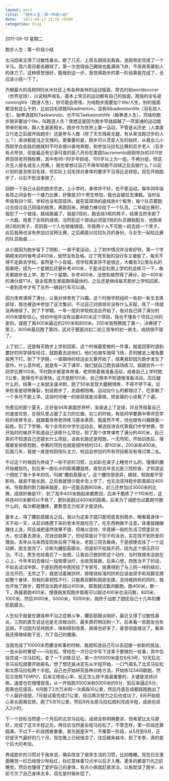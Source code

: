 ```yaml
---
layout: post
title:  "跑步人生：第一阶段小结"
date:   2011-09-13 22:56 +0300
categories: blog
---
```


2011-09-13 星期二

跑步人生：第一阶段小结

太马回来又得了过敏性鼻炎，歇了几天，上周五翘班去奥森，连跑带走完成了一个半马。周六周日都去踢球了，第一次觉得自己踢球也能满场飞奔，不用再羡慕别人的体力了。这种感觉很好，能做到这一步，我觉得跑步的第一阶段算是完成了，也应该小结一下了。

兲朝最大的高校BBS水木社区上有各种各样的运动版面，常去的如worldsoccer（世界足球），以说相声闻名，基本上常见的运动都有自己的版面，跑版的全名是runninglife（跑道人生），你可能会奇怪，为啥跑步版要加个life/人生，别的版面都没有这么干的，比如羽毛球就叫badminton，没有叫badmintonlife（羽毛球人生），跆拳道就叫Taekwondo，也不叫Taekwondolife（跆拳道人生），凭啥你跑步就非要加个life，叫跑道人生？我想这是因为跑步早就超越了一项普通的运动能带来的影响，跟人生紧密相关。跑步作为世界上第一运动，不管是从历史（人类直立行走之后就开始跑步）还是参与人数（除了天生残疾无腿，有从来没跑过步的人么？）来讲都是当之无愧的。更重要的是，跑步可以贯穿人生的始终，从我女儿小西刚学会走路后她就时不时会很兴奋地奔跑，到参加马拉松比赛的百岁老人（百岁有点夸张，但是最近有记录可查的是八月份在美国Sacramento刚刚举办的2011世界田径老将锦标赛，其中有95-99岁年龄组，100岁以上为一组，不再分组，但这次无人报名或无人完赛。）我也曾想过自己不再年轻踢不动球之后去做什么？以前计划的是去练羽毛球，但实际上羽毛球对身体的要求不见得比足球低。现在开始跑步了，以后不愁没事做了。

回顾一下自己从前的跑步历史。上小学时，身体并不好，也不爱运动。每年同年级各班之间会有一个接力比赛，好像是20个男生参加，我也会被拉去凑数。当时全年级有四个班，学校也没有田径场，就在篮球场的底线放4个板凳，每个队员要跑过去绕过自己班级的板凳，再跑回来，把接力棒交给下一个队员。二年级比赛时，我犯了一个错误，路线跑偏了，我是2班的，跑去绕3班的凳子，结果当然多跑了一大截，拖累了全班的成绩。当然犯这个错误必须是3班的队员跟我配合，他跑来绕2班的凳子，否则我一个人也很难搞错，毕竟两个人不可能一起去绕一个凳子。此后我再也没有参加过这种比赛，之后都是以拉拉队员的身份，与女生一起给比赛的队员助威……

从小就因为跑步留下了阴影，一直不爱运动，上了初中情况并没有好转。第一个学期期末的时候考试400米，居然没有及格。过了两天我的自行车又被偷了，每天不得不走路去学校。虽然是个小县城，但学校离家并不是很近，大概有3公里左右的距离吧，因为一个星期后还要补考400米，于是决定利用上学的机会练习一下，每天都跑步去上学。跑了一个星期，补考400米，没想到居然得了满分，初一400米的满分是1’14，是全班男生里面跑得最快的。之后还是继续每天跑步上学和回家，一直到高中才有了另外一辆自行车可以骑。

因为体育课得了满分，让我对体育有了兴趣。这个时候学校组织一些初一新生去练排球，我也被选中参加了这次集训，不过自己对排球并没有什么天赋，练了一阵就没再继续了。到了下学期，一年一度的学校校运会开始了，我对自己得了满分的400米很有信心，但初中组并没有设置400米这个项目，我也不懂各个项目之间的差别，就报了离400米最近的200米和800米。200米我预赛跑了第一，决赛得了第三，800米最后跑了第四，这对于要面对初二初三竞争的初一新生，成绩很不错了。

上了初二，还是每天跑步上学和回家，这个时候最爱做的一件事，就是回家时遇到要好的同学骑车经过，就跑着去追他们，他们也骑车骑得飞快，否则被追上难免要挨两下打。到了下学期，一直期待的校运会又要开始了，结果我却因为跑步发生了意外。什么意外呢，就是有一天下课早，我们就自己跑去操场练习，我跟另外一个同学比赛100米。平时跑步都是体育课，老师带着做准备活动，或者自己上学时跑3公里，跑得也不会很快。这次是跑100米，自己根本不知道做准备活动，压压腿什么的，结果一上来就全速冲刺，跑了50米发现大腿根很疼，不得不停下来，后来检查是韧带撕裂，别说跑步了，走路都困难。运动会什么的都错过了，在家躺了一个多月不能上学。这段时间唯一的收获就是没事做，把金庸的小说看了个遍。

伤愈后的那个夏天，正好是94年美国世界杯，渐渐迷上了足球，并且凭借着自己的速度优势，在球队里占据了主力的位置。初三的时候，有些同学要靠中等师范学校的体育专业，就跟着体育老师练习基本素质，我虽然不考，但也很有兴趣跟着一起练。到了下学期，有个全市的中学生运动会，被选拔进去代表我们中学参赛，但开始的时候并不知道自己该练什么项目，除了那个体育课考了满分的400米，自己真的不知道自己还擅长什么项目，该练长跑还是短跑，一无所知。开始训练后，慢慢被安排练短跑，参赛的项目也就是很传统的124，即100米，200米和400米。后面几年，我就一直是校田径队主力，校运会参加的所有项目都没有得过第二名。

不过这个时候因为养成了一些不好的习惯，比如趴在桌子上睡觉什么的，慢慢的腰开始被损伤，到后来一跑长点的距离腰就疼。直到去年去北医三院检查，才知道这个困扰了我十多年的伤，叫做“腰肌筋膜炎”。这个腰伤很诡异，踢球，短跑都不受影响，就是不能长跑，之后我就很少跑步去上学了，也无法坚持跑步距离超过400米。导致我的耐力越来越差，初一还能去跑800米，初三还参加过3000米的比赛，成绩好像是13’，到了高中400米跑起来都费劲，后来干脆练了个110米栏，这样连400米都可以不练了，更别说超过400米的距离。后来为了减肥也试着跑10圈什么的，每次都是腰疼，要靠意志力咬牙才能坚持。

基本上，得了腰肌筋膜炎之后，我以为这辈子就只能彻底告别跑步。眼看着身体一天不如一天，从前训练攒下来的老本早就吃完了。吃东西稍微不注意，体重就蹭蹭蹭往上涨，阿氏减肥虽然效果不错，但难以坚持，毕竟跟一般的生活习惯差异太大。也试着去游泳，花钱也就算了，但经常面对下饺子的泳池，实在找不到热爱的理由。去年从马来西亚回来后得了喉炎，老跑三院去看病，于是顺便去挂了一个运动裤，医生查完了，诊断为腰肌筋膜炎，但是却不给我开药，因为这个病无药可治。不过，医生也给我花了一张图，让我自己做拱桥这个动作，当时我根本没放在心上，今年年初去做过一段按摩治疗，也收效甚微。后来心想，西医治不了的话，不如去试试中医，于是到西苑中医院挂了专家号，结果得到了与三院一样的结论，没法开药。无奈之下，我尝试着做拱桥，按理说标准的拱桥应该由双手和双脚支撑起整个身体，但我的柔韧性不行，只能靠双脚和肩部支撑。坚持做拱桥的同时，我也开始了跑步，既然没法跑步超过400米，那我就试着间歇跑，跑400米，歇一下，再接着跑400米。慢慢我发现跑步距离可以超过400米也没问题，800米，1000米，然后3000米，5000米，10000米，我终于战胜了困扰自己十几年的腰肌筋膜炎。

人生似乎就是在跟各种不治之症做斗争，腰肌筋膜炎刚好，最近又得了过敏性鼻炎，三院的医生说这也是无法根治的，最多靠药物压制一下。后来看一些跑友也有这病，不过因为坚持跑步，体制得到改善，病情也好多了，甚至彻底根治了，看来我还得继续跑下去，为了自己的健康。

当我完成了10000米而腰没有事的时候，我就知道自己可以去迎接一些新的挑战，一些从前的奢望——马拉松。曾经在一次日记中写下这辈子要做的一些事，其中包括完成一次马拉松。查了一下训练日记，第一次10000米是在6月3号，10天后北京马拉松就要开始报名，想了想还是决定先从半程开始，一口气报名了北京马拉松和太原马拉松两个半程。自己也开始研究各种训练方法，开始练1234间歇跑，然后又改练TEMPO，后来又练低心率，反正怎么练不是最重要的，关键是坚持训练。速度也在慢慢提高，从一开始跑3000米和5000米的6分，到后来逼近5分。距离也在提高，6月跑了2次万米和一次奥森10公里，然后月底在成都路跑跑出了个人最好成绩。7月就试着完成21公里，经过两次努力之后也成功了。8月开始低心率长距离拉练，跑了5次15公里，然后9月太原马拉松顺利完成半程，成绩也进入2小时。

下一个目标当然是一个月后的北京马拉松，成绩没有明确要求，但希望比太马更好。完成了这次半程之后，再往后当然是全程马拉松了。不管怎样，第一阶段还算圆满，不过下一阶段困难重重，首先就是天气，不像第一阶段，从5月到9月，正好是天气最好的几个月，现在晚上已经很凉了，往后越来越冷，到了冬季，真的是个巨大的考验。

养成跑步的习惯对于我来说，确实改变了很多生活的习惯，比如晚睡。现在日志里面睡觉一栏已经很少有标红，标红意味着12点半以后才入睡，更多的都是11点之前睡觉。然后也懂得了爱护自己的身体，有点小病就赶紧求治，以免耽误了跑步。从前亏欠了自己身体太多，现在是时候补偿了。
